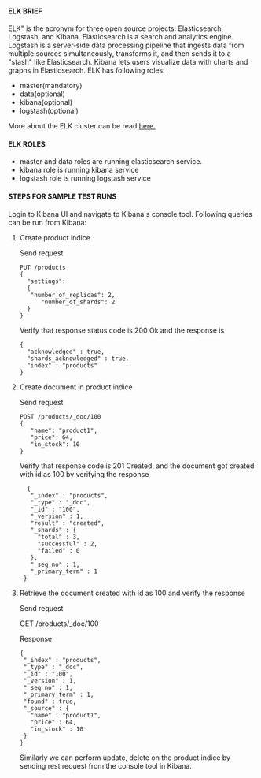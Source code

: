 #### ELK BRIEF

ELK" is the acronym for three open source projects: Elasticsearch, Logstash, and Kibana. Elasticsearch is a search and analytics engine. Logstash is a server‑side data processing pipeline that ingests data from multiple sources simultaneously, transforms it, and then sends it to a "stash" like Elasticsearch. Kibana lets users visualize data with charts and graphs in Elasticsearch.
ELK has following roles:

* master(mandatory)
* data(optional)
* kibana(optional)
* logstash(optional)

More about the ELK cluster can be read [here.](https://www.elastic.co/what-is/elk-stack)

#### ELK ROLES

* master and data roles are running elasticsearch service.
* kibana role is running kibana service
* logstash role is running logstash service

#### STEPS FOR SAMPLE TEST RUNS 

 Login to Kibana UI and navigate to Kibana's console tool. Following queries can be run from Kibana:

 1. Create product indice

    Send request

        PUT /products
        {
          "settings": 
          {
           "number_of_replicas": 2,
              "number_of_shards": 2
          }
        }

     Verify that response status code is 200 Ok and the response is 

        {
          "acknowledged" : true,
          "shards_acknowledged" : true,
          "index" : "products"
        }

2. Create document in product indice

     Send request
   
       POST /products/_doc/100
       {
          "name": "product1",
          "price": 64,
          "in_stock": 10
       }

      Verify that response code is 201 Created, and the document got created with id as 100 by verifying the response

         {
          "_index" : "products",
          "_type" : "_doc",
          "_id" : "100",
          "_version" : 1,
          "result" : "created",
          "_shards" : {
            "total" : 3,
            "successful" : 2,
            "failed" : 0
          },
          "_seq_no" : 1,
          "_primary_term" : 1
        }

3. Retrieve the document created with id as 100 and verify the response

   Send request

   GET /products/_doc/100

   Response

       {
        "_index" : "products",
        "_type" : "_doc",
        "_id" : "100",
        "_version" : 1,
        "_seq_no" : 1,
        "_primary_term" : 1,
        "found" : true,
        "_source" : {
          "name" : "product1",
          "price" : 64,
          "in_stock" : 10
        }
       }

   Similarly we can perform update, delete on the product indice by sending rest request from the console tool in Kibana.